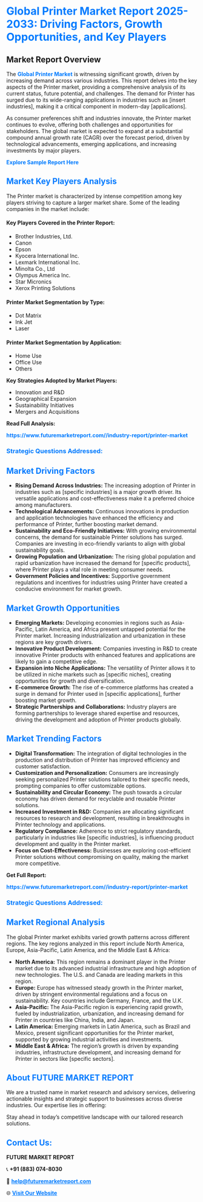 <h1 style="color: #007BFF;">Global Printer Market Report 2025-2033: Driving Factors, Growth Opportunities, and Key Players</h1>

<section id="overview">
<h2>Market Report Overview</h2>
<p>The <a href="https://www.futuremarketreport.com//industry-report/printer-market" style="color: #007BFF; text-decoration: none;"><strong>Global Printer Market</strong></a> is witnessing significant growth, driven by increasing demand across various industries. This report delves into the key aspects of the Printer market, providing a comprehensive analysis of its current status, future potential, and challenges. The demand for Printer has surged due to its wide-ranging applications in industries such as [insert industries], making it a critical component in modern-day [applications].</p>
<p>As consumer preferences shift and industries innovate, the Printer market continues to evolve, offering both challenges and opportunities for stakeholders. The global market is expected to expand at a substantial compound annual growth rate (CAGR) over the forecast period, driven by technological advancements, emerging applications, and increasing investments by major players.</p>
</section>

<section id="overview">
<p><a href="https://www.futuremarketreport.com//request-sample/reportId=57434" style="color: #007BFF; text-decoration: none;"><strong>Explore Sample Report Here</strong></a></p>
</section>

<section id="key-players">
<h2 style="color: #007BFF;">Market Key Players Analysis</h2>
<p>The Printer market is characterized by intense competition among key players striving to capture a larger market share. Some of the leading companies in the market include:</p>
<h4>Key Players Covered in the Printer Report:</h4>
<ul><li>Brother Industries, Ltd.</li><li>Canon</li><li>Epson</li><li>Kyocera International Inc.</li><li>Lexmark International Inc.</li><li>Minolta Co., Ltd</li><li>Olympus America Inc.</li><li>Star Micronics</li><li>Xerox Printing Solutions</li></ul>
<h4>Printer Market Segmentation by Type:</h4>
<ul><li>Dot Matrix</li><li>Ink Jet</li><li>Laser</li></ul>

<h4>Printer Market Segmentation by Application:</h4>
<ul><li>Home Use</li><li>Office Use</li><li>Others</li></ul>
<p><strong>Key Strategies Adopted by Market Players:</strong></p>
<ul>
<li>Innovation and R&D</li>
<li>Geographical Expansion</li>
<li>Sustainability Initiatives</li>
<li>Mergers and Acquisitions</li>
</ul>
</section>

<section>
<p><strong>Read Full Analysis: </strong></p><a href="https://www.futuremarketreport.com//industry-report/printer-market" style="color: #007BFF; text-decoration: none;"><strong>https://www.futuremarketreport.com//industry-report/printer-market</strong></a>
<h3 style="color: #007BFF;">Strategic Questions Addressed:</h3>
</section>

<section id="driving-factors">
<h2 style="color: #007BFF;">Market Driving Factors</h2>
<ul>
<li><strong>Rising Demand Across Industries:</strong> The increasing adoption of Printer in industries such as [specific industries] is a major growth driver. Its versatile applications and cost-effectiveness make it a preferred choice among manufacturers.</li>
<li><strong>Technological Advancements:</strong> Continuous innovations in production and application technologies have enhanced the efficiency and performance of Printer, further boosting market demand.</li>
<li><strong>Sustainability and Eco-Friendly Initiatives:</strong> With growing environmental concerns, the demand for sustainable Printer solutions has surged. Companies are investing in eco-friendly variants to align with global sustainability goals.</li>
<li><strong>Growing Population and Urbanization:</strong> The rising global population and rapid urbanization have increased the demand for [specific products], where Printer plays a vital role in meeting consumer needs.</li>
<li><strong>Government Policies and Incentives:</strong> Supportive government regulations and incentives for industries using Printer have created a conducive environment for market growth.</li>
</ul>
</section>

<section id="growth-opportunities">
<h2 style="color: #007BFF;">Market Growth Opportunities</h2>
<ul>
<li><strong>Emerging Markets:</strong> Developing economies in regions such as Asia-Pacific, Latin America, and Africa present untapped potential for the Printer market. Increasing industrialization and urbanization in these regions are key growth drivers.</li>
<li><strong>Innovative Product Development:</strong> Companies investing in R&D to create innovative Printer products with enhanced features and applications are likely to gain a competitive edge.</li>
<li><strong>Expansion into Niche Applications:</strong> The versatility of Printer allows it to be utilized in niche markets such as [specific niches], creating opportunities for growth and diversification.</li>
<li><strong>E-commerce Growth:</strong> The rise of e-commerce platforms has created a surge in demand for Printer used in [specific applications], further boosting market growth.</li>
<li><strong>Strategic Partnerships and Collaborations:</strong> Industry players are forming partnerships to leverage shared expertise and resources, driving the development and adoption of Printer products globally.</li>
</ul>
</section>

<section id="trending-factors">
<h2 style="color: #007BFF;">Market Trending Factors</h2>
<ul>
<li><strong>Digital Transformation:</strong> The integration of digital technologies in the production and distribution of Printer has improved efficiency and customer satisfaction.</li>
<li><strong>Customization and Personalization:</strong> Consumers are increasingly seeking personalized Printer solutions tailored to their specific needs, prompting companies to offer customizable options.</li>
<li><strong>Sustainability and Circular Economy:</strong> The push towards a circular economy has driven demand for recyclable and reusable Printer solutions.</li>
<li><strong>Increased Investment in R&D:</strong> Companies are allocating significant resources to research and development, resulting in breakthroughs in Printer technology and applications.</li>
<li><strong>Regulatory Compliance:</strong> Adherence to strict regulatory standards, particularly in industries like [specific industries], is influencing product development and quality in the Printer market.</li>
<li><strong>Focus on Cost-Effectiveness:</strong> Businesses are exploring cost-efficient Printer solutions without compromising on quality, making the market more competitive.</li>
</ul>
</section>

<section>
<p><strong>Get Full Report: </strong></p><a href="https://www.futuremarketreport.com//industry-report/printer-market" style="color: #007BFF; text-decoration: none;"><strong>https://www.futuremarketreport.com//industry-report/printer-market</strong></a>
<h3 style="color: #007BFF;">Strategic Questions Addressed:</h3>
</section>


<section id="regional-analysis">
<h2 style="color: #007BFF;">Market Regional Analysis</h2>
<p>The global Printer market exhibits varied growth patterns across different regions. The key regions analyzed in this report include North America, Europe, Asia-Pacific, Latin America, and the Middle East & Africa:</p>
<ul>
<li><strong>North America:</strong> This region remains a dominant player in the Printer market due to its advanced industrial infrastructure and high adoption of new technologies. The U.S. and Canada are leading markets in this region.</li>
<li><strong>Europe:</strong> Europe has witnessed steady growth in the Printer market, driven by stringent environmental regulations and a focus on sustainability. Key countries include Germany, France, and the U.K.</li>
<li><strong>Asia-Pacific:</strong> The Asia-Pacific region is experiencing rapid growth, fueled by industrialization, urbanization, and increasing demand for Printer in countries like China, India, and Japan.</li>
<li><strong>Latin America:</strong> Emerging markets in Latin America, such as Brazil and Mexico, present significant opportunities for the Printer market, supported by growing industrial activities and investments.</li>
<li><strong>Middle East & Africa:</strong> The region’s growth is driven by expanding industries, infrastructure development, and increasing demand for Printer in sectors like [specific sectors].</li>
</ul>
</section>

<footer>
<h2 style="color: #007BFF;">About FUTURE MARKET REPORT</h2>
<p>We are a trusted name in market research and advisory services, delivering actionable insights and strategic support to businesses across diverse industries. Our expertise lies in offering:</p>

<p>Stay ahead in today’s competitive landscape with our tailored research solutions.</p>

<h2 style="color: #007BFF;">Contact Us:</h2>
<p><strong>FUTURE MARKET REPORT</strong></p>
<p>📞 <strong>+91 (883) 074-8030</strong></p>
<p>📧 <strong><a href="mailto:help@futuremarketreport.com" style="color: #007BFF;">help@futuremarketreport.com</a></strong></p>
<p>🌐 <strong><a href="https://www.futuremarketreport.com/" style="color: #007BFF;">Visit Our Website</a></strong></p>
</footer>